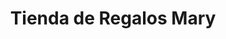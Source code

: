 ---
title: "Tienda de Regalos Mary"
url: /toluca-de-lerdo/tienda-de-regalos-mary/
shop: Andenken
---